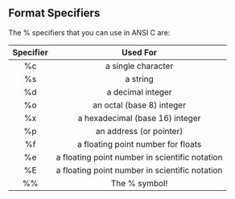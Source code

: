 ## Format Specifiers

The % specifiers that you can use in ANSI C are:

| Specifier | Used For |
|:-------------:|:-------------:|
| %c | a single character|
| %s | a string |
| %d | a decimal integer|
| %o | an octal (base 8) integer|
| %x | a hexadecimal (base 16) integer |
| %p | an address (or pointer) |
| %f | a floating point number for floats |
| %e | a floating point number in scientific notation |
| %E | a floating point number in scientific notation |
| %% | The % symbol! |
